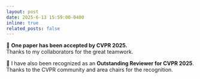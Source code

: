 ```yaml
---
layout: post
date: 2025-6-13 15:59:00-0400
inline: true
related_posts: false
---
```


🎉 **One paper has been accepted by CVPR 2025.**  
Thanks to my collaborators for the great teamwork.

🏅 I have also been recognized as an **Outstanding Reviewer for CVPR 2025**.  
Thanks to the CVPR community and area chairs for the recognition.
